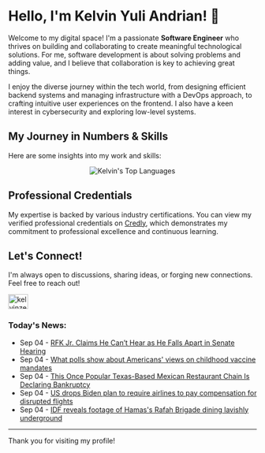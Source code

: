 # Hello, I'm Kelvin Yuli Andrian! 👋

Welcome to my digital space! I'm a passionate **Software Engineer** who thrives on building and collaborating to create meaningful technological solutions. For me, software development is about solving problems and adding value, and I believe that collaboration is key to achieving great things.

I enjoy the diverse journey within the tech world, from designing efficient backend systems and managing infrastructure with a DevOps approach, to crafting intuitive user experiences on the frontend. I also have a keen interest in cybersecurity and exploring low-level systems.

## My Journey in Numbers & Skills

Here are some insights into my work and skills:

<p align="center">
  <img src="https://github-readme-stats.vercel.app/api/top-langs/?username=kelvinzer0&layout=compact&theme=radical" alt="Kelvin's Top Languages" />
</p>

## Professional Credentials

My expertise is backed by various industry certifications. You can view my verified professional credentials on [Credly](https://www.credly.com/users/kelvin-yuli-andrian/badges), which demonstrates my commitment to professional excellence and continuous learning.

## Let's Connect!

I'm always open to discussions, sharing ideas, or forging new connections. Feel free to reach out!

<p align="left">
    <a href="https://linkedin.com/in/kelvinzero" target="blank"><img align="center" src="https://cdn.jsdelivr.net/npm/simple-icons@3.0.1/icons/linkedin.svg" alt="kelvinzero" height="30" width="40" /></a>
</p>

### Today's News:

<!-- feed start -->
- Sep 04 - [RFK Jr. Claims He Can’t Hear as He Falls Apart in Senate Hearing](https://www.yahoo.com/news/articles/rfk-jr-claims-t-hear-174721007.html)
- Sep 04 - [What polls show about Americans' views on childhood vaccine mandates](https://www.yahoo.com/news/articles/polls-show-americans-views-childhood-173243276.html)
- Sep 04 - [This Once Popular Texas-Based Mexican Restaurant Chain Is Declaring Bankruptcy](https://finance.yahoo.com/news/once-popular-texas-based-mexican-163111505.html)
- Sep 04 - [US drops Biden plan to require airlines to pay compensation for disrupted flights](https://finance.yahoo.com/news/us-not-require-airlines-pay-160831827.html)
- Sep 04 - [IDF reveals footage of Hamas's Rafah Brigade dining lavishly underground](https://www.yahoo.com/news/articles/idf-reveals-footage-hamass-rafah-160322967.html)
<!-- feed end -->

---

Thank you for visiting my profile!
